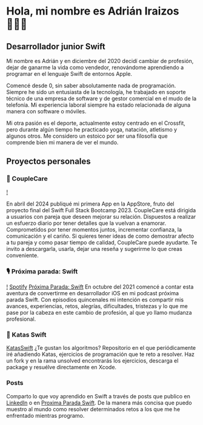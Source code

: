 # Hola, mi nombre es Adrián Iraizos 🙋🏻‍♂️

## Desarrollador junior Swift

Mi nombre es Adrián y en diciembre del 2020 decidí cambiar de profesión, dejar de ganarme la vida como vendedor, renovándome aprendiendo a programar en el lenguaje Swift de entornos Apple.

Comencé desde 0, sin saber absolutamente nada de programación. Siempre he sido un entusiasta de la tecnología, he trabajado en soporte técnico de una empresa de software y de gestor comercial en el mudo de la telefonía. Mi experiencia laboral siempre ha estado relacionada de alguna manera con software o móviles. 

Mi otra pasión es el deporte, actualmente estoy centrado en el Crossfit, pero durante algún tiempo he practicado yoga, natación, atletismo y algunos otros. Me considero un estoico por ser una filosofía que comprende bien mi manera de ver el mundo.


## Proyectos personales

### 🩶 CoupleCare
[!](https://www.proximaparadaswift.dev/wp-content/uploads/2024/03/196.png)

En abril del 2024 publiqué mi primera App en la AppStore, fruto del proyecto final del Swift Full Stack Bootcamp 2023. 
CoupleCare está dirigida a usuarios con pareja que deseen mejorar su relación. 
Dispuestos a realizar un esfuerzo diario por tener detalles que la vuelvan a enamorar. 
Comprometidos por tener momentos juntos, incrementar confianza, la comunicación y el cariño.
Si quieres tener ideas de como demostrar afecto a tu pareja y como pasar tiempo de calidad, CoupleCare puede ayudarte.
Te invito a descargarla, usarla, dejar una reseña y sugerirme lo que creas conveniente.

### 🎙️ Próxima parada: Swift
[!](https://www.proximaparadaswift.dev/wp-content/uploads/2024/06/8466462E-6E98-4376-B4C8-AF7882AD9ED7_1_105_c.jpeg)
[Spotify](https://podcasters.spotify.com/pod/show/adrintro)
[Próxima Parada: Swift](https://www.proximaparadaswift.dev/episodios-podcast/)
En octubre del 2021 comencé a contar esta aventura de convertirme en desarrollador iOS en mi podcast próxima parada Swift.
Con episodios quincenales mi intención es compartir mis avances, experiencias, retos, alegrías, dificultades, tristezas y lo que me pase por la cabeza en este cambio de profesión, al que yo llamo mudanza profesional.

### 🥋 Katas Swift
[KatasSwift](https://github.com/airaizos/KatasSwift)
¿Te gustan los algoritmos?
Repositorio en el que periódicamente iré añadiendo Katas, ejercicios de programación que te reto a resolver.
Haz un fork y en la rama unsolved encontrarás los ejercicios, descarga el package y resuélve directamente en Xcode.

### Posts

Comparto lo que voy aprendido en Swift a través de posts que publico en [LinkedIn](https://www.linkedin.com/in/airaizos/recent-activity/all/) o en [Proxima Parada Swift](https://www.proximaparadaswift.dev/posts/).
De la manera más concisa que puedo muestro al mundo como resolver determinados retos a los que me he enfrentado mientras programo. 





